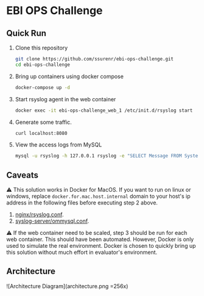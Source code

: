 # EBI OPS Challenge

## Quick Run
1. Clone this repository
    ```bash
    git clone https://github.com/ssurenr/ebi-ops-challenge.git
    cd ebi-ops-challenge
    ```
2. Bring up containers using docker compose
    ```bash
    docker-compose up -d
    ```
3. Start rsyslog agent in the web container
    ```bash
    docker exec -it ebi-ops-challenge_web_1 /etc/init.d/rsyslog start
    ```
4. Generate some traffic.
    ```bash
    curl localhost:8080
    ```
5. View the access logs from MySQL
    ```bash
    mysql -u rsyslog -h 127.0.0.1 rsyslog -e "SELECT Message FROM SystemEvents;" -prsyslog
    ```
    
## Caveats
:warning: This solution works in Docker for MacOS. If you want to run on linux or windows, replace `docker.for.mac.host.internal` domain to your host's ip address in the following files before executing step 2 above.
1. [nginx/rsyslog.conf](nginx/rsyslog.conf).  
2. [syslog-server/ommysql.conf](syslog-server/ommysql.conf).  

:warning: If the web container need to be scaled, step 3 should be run for each web container. This should have been automated. However, Docker is only used to simulate the real environment. Docker is chosen to quickly bring up this solution without much effort in evaluator's environment.


## Architecture
![Architecture Diagram](architecture.png =256x)
